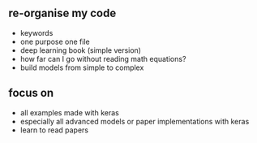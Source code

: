 ## re-organise my code
- keywords
- one purpose one file
- deep learning book (simple version)
- how far can I go without reading math equations?
- build models from simple to complex

## focus on
- all examples made with keras
- especially all advanced models or paper implementations with keras
- learn to read papers
